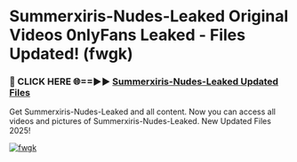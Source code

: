 # Summerxiris-Nudes-Leaked Original Videos 0nlyFans Leaked - Files Updated! (fwgk)

<h3>🔴 CLICK HERE 🌐==►► <a href="https://tinyurl.com/5h6xmrr3" rel="nofollow">Summerxiris-Nudes-Leaked Updated Files</a></h3>

Get Summerxiris-Nudes-Leaked and all content. Now you can access all videos and pictures of Summerxiris-Nudes-Leaked. New Updated Files 2025!

[![fwgk](https://i.imgur.com/KVD873Z.gif)](https://tinyurl.com/5h6xmrr3)
